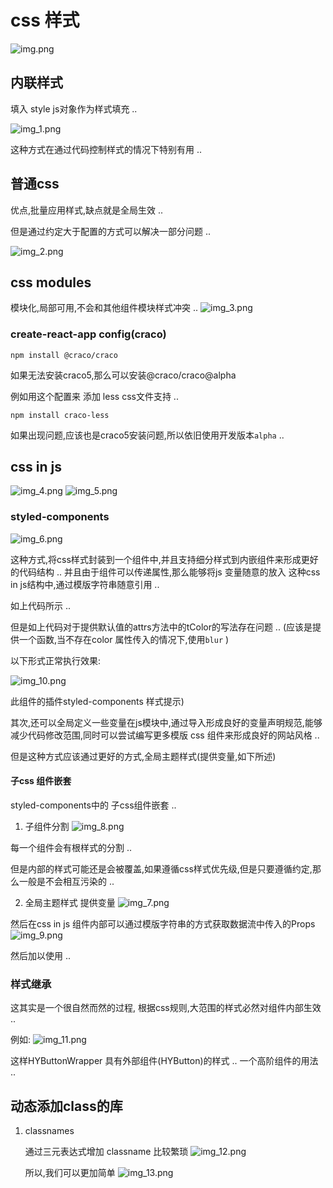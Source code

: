 # css 样式 

![img.png](img.png)
## 内联样式

填入 style js对象作为样式填充 ..

![img_1.png](img_1.png)

这种方式在通过代码控制样式的情况下特别有用 ..

## 普通css

优点,批量应用样式,缺点就是全局生效 ..

但是通过约定大于配置的方式可以解决一部分问题 .. 

![img_2.png](img_2.png)

## css modules

模块化,局部可用,不会和其他组件模块样式冲突 ..
![img_3.png](img_3.png)

### create-react-app config(craco)
```shell
npm install @craco/craco
```

如果无法安装craco5,那么可以安装@craco/craco@alpha

例如用这个配置来 添加 less css文件支持 ..
```shell
npm install craco-less
```
如果出现问题,应该也是craco5安装问题,所以依旧使用开发版本`alpha` ..

## css in js

![img_4.png](img_4.png)
![img_5.png](img_5.png)

### styled-components
![img_6.png](img_6.png)

这种方式,将css样式封装到一个组件中,并且支持细分样式到内嵌组件来形成更好的代码结构 ..
并且由于组件可以传递属性,那么能够将js 变量随意的放入 这种css in js结构中,通过模版字符串随意引用 ..

如上代码所示 ..

但是如上代码对于提供默认值的attrs方法中的tColor的写法存在问题 ..
(应该是提供一个函数,当不存在color 属性传入的情况下,使用`blur` )

以下形式正常执行效果:
 
![img_10.png](img_10.png)

此组件的插件styled-components 样式提示)


其次,还可以全局定义一些变量在js模块中,通过导入形成良好的变量声明规范,能够减少代码修改范围,同时可以尝试编写更多模版
css 组件来形成良好的网站风格 ..

但是这种方式应该通过更好的方式,全局主题样式(提供变量,如下所述)

#### 子css 组件嵌套

styled-components中的 子css组件嵌套 ..

1. 子组件分割
![img_8.png](img_8.png)

每一个组件会有根样式的分割 ..

但是内部的样式可能还是会被覆盖,如果遵循css样式优先级,但是只要遵循约定,那么一般是不会相互污染的 ..

2. 全局主题样式 提供变量
![img_7.png](img_7.png)

然后在css in js 组件内部可以通过模版字符串的方式获取数据流中传入的Props
![img_9.png](img_9.png)

然后加以使用 ..

### 样式继承

这其实是一个很自然而然的过程, 根据css规则,大范围的样式必然对组件内部生效 ..

例如:
![img_11.png](img_11.png)

这样HYButtonWrapper 具有外部组件(HYButton)的样式 ..
一个高阶组件的用法 ..

## 动态添加class的库
1. classnames

    通过三元表达式增加 classname 比较繁琐
    ![img_12.png](img_12.png)
    
    所以,我们可以更加简单
    ![img_13.png](img_13.png)

